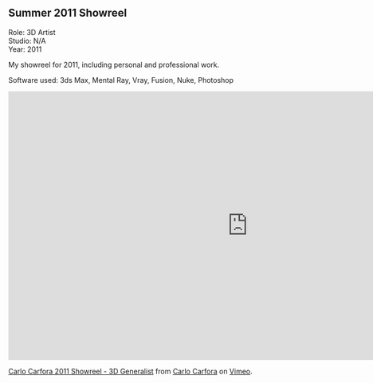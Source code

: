 ## Summer 2011 Showreel

Role: 3D Artist  
Studio: N/A  
Year: 2011  

My showreel for 2011, including personal and professional work.

Software used: 3ds Max, Mental Ray, Vray, Fusion, Nuke, Photoshop

<div class="video-responsive">
<iframe src="https://player.vimeo.com/video/24462973" width="960" height="540" frameborder="0" webkitallowfullscreen mozallowfullscreen allowfullscreen></iframe> <p><a href="http://vimeo.com/24462973">Carlo Carfora 2011 Showreel - 3D Generalist</a> from <a href="http://vimeo.com/carlocarfora">Carlo Carfora</a> on <a href="https://vimeo.com">Vimeo</a>.</p>
</div>